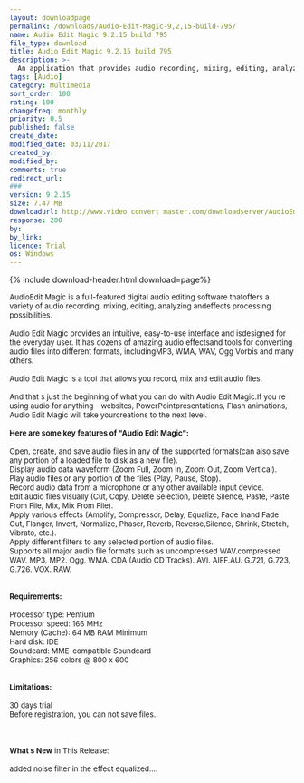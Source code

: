 ```yaml
---
layout: downloadpage
permalink: /downloads/Audio-Edit-Magic-9,2,15-build-795/
name: Audio Edit Magic 9.2.15 build 795
file_type: download
title: Audio Edit Magic 9.2.15 build 795
description: >-
  An application that provides audio recording, mixing, editing, analyzing and effects processing possibilities
tags: [Audio]
category: Multimedia
sort_order: 100
rating: 100
changefreq: monthly
priority: 0.5
published: false
create_date:
modified_date: 03/11/2017
created_by:
modified_by:
comments: true
redirect_url:
###
version: 9.2.15
size: 7.47 MB
downloadurl: http://www.video convert master.com/downloadserver/AudioEditMagic_Setup.exe
response: 200
by:
by_link:
licence: Trial
os: Windows
---
```


{% include download-header.html download=page%}

<p style="fix-download-text !important">
<p><font size="2">AudioEdit Magic is a full-featured digital audio editing software thatoffers a variety of audio recording, mixing, editing, analyzing andeffects processing possibilities. <br />
<br />
Audio Edit Magic provides an intuitive, easy-to-use interface and isdesigned for the everyday user. It has dozens of amazing audio effectsand tools for converting audio files into different formats, includingMP3, WMA, WAV, Ogg Vorbis and many others. <br />
<br />
Audio Edit Magic is a tool that allows you record, mix and edit audio files.<br />
<br />
And that s just the beginning of what you can do with Audio Edit Magic.If you re using audio for anything - websites, PowerPointpresentations, Flash animations, Audio Edit Magic will take yourcreations to the next level.<br />
<br />
<span><strong>Here are some key features of "Audio Edit Magic":</strong></span><br />
<br />
Open, create, and save audio files in any of the supported formats(can also save any portion of a loaded file to disk as a new file).<br />
Display audio data waveform (Zoom Full, Zoom In, Zoom Out, Zoom Vertical).<br />
Play audio files or any portion of the files (Play, Pause, Stop).<br />
Record audio data from a microphone or any other available input device.<br />
Edit audio files visually (Cut, Copy, Delete Selection, Delete Silence, Paste, Paste From File, Mix, Mix From File).<br />
Apply various effects (Amplify, Compressor, Delay, Equalize, Fade Inand Fade Out, Flanger, Invert, Normalize, Phaser, Reverb, Reverse,Silence, Shrink, Stretch, Vibrato, etc.).<br />
Apply different filters to any selected portion of audio files.<br />
Supports all major audio file formats such as uncompressed WAV.compressed WAV. MP3, MP2. Ogg. WMA. CDA (Audio CD Tracks). AVI. AIFF.AU. G.721, G.723, G.726. VOX. RAW.<br />
<br />
<br />
<span><strong>Requirements:</strong></span><br />
<br />
Processor type: Pentium <br />
Processor speed: 166 MHz <br />
Memory (Cache): 64 MB RAM Minimum <br />
Hard disk: IDE <br />
Soundcard: MME-compatible Soundcard <br />
Graphics: 256 colors @ 800 x 600 <br />
<br />
<br />
<span><strong>Limitations:</strong></span><br />
<br />
30 days trial<br />
Before registration, you can not save files.<br />
</font></p>
<div class="celltext_big"><br />
<br />
<font size="2"><strong>What s New</strong> in This Release:<br />
<br />
added noise filter in the effect equalized.... </font></div></p>
